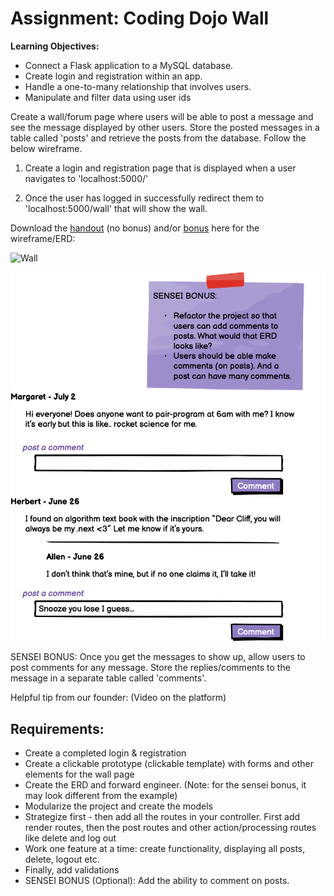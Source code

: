 # Assignment: Coding Dojo Wall
**Learning Objectives:**

- Connect a Flask application to a MySQL database.
- Create login and registration within an app.
- Handle a one-to-many relationship that involves users.
- Manipulate and filter data using user ids

Create a wall/forum page where users will be able to post a message and see the message displayed by other users. Store the posted messages in a table called 'posts' and retrieve the posts from the database. Follow the below wireframe.

1. Create a login and registration page that is displayed when a user navigates to 'localhost:5000/'

2. Once the user has logged in successfully redirect them to 'localhost:5000/wall' that will show the wall.

Download the [handout](https://assets.codingdojo.com/boomyeah2015/codingdojo/curriculum/content/chapter/1657832382__The_Wall_22.png) (no bonus) and/or [bonus](https://assets.codingdojo.com/boomyeah2015/codingdojo/curriculum/content/chapter/1657832505__the_wall_comments_bonus.png) here for the wireframe/ERD:

![Wall](wall)

![Bonus](bonus.png)

SENSEI BONUS: Once you get the messages to show up, allow users to post comments for any message. Store the replies/comments to the message in a separate table called 'comments'.

Helpful tip from our founder: (Video on the platform)

## Requirements:

- Create a completed login & registration
- Create a clickable prototype (clickable template) with forms and other elements for the wall page
- Create the ERD and forward engineer. (Note: for the sensei bonus, it may look different from the example)
- Modularize the project and create the models
- Strategize first - then add all the routes in your controller. First add render routes, then the post routes and other action/processing routes like delete and log out
- Work one feature at a time: create functionality, displaying all posts, delete, logout etc.
- Finally, add validations
- SENSEI BONUS (Optional): Add the ability to comment on posts.

